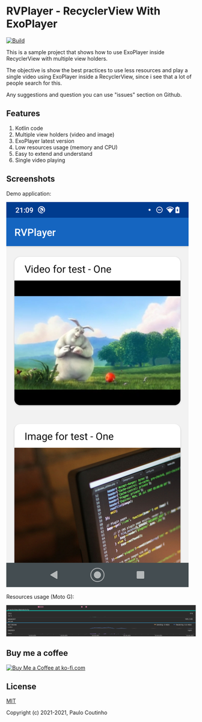 # RVPlayer - RecyclerView With ExoPlayer

[![Build](https://github.com/paulo-coutinho/rvplayer/actions/workflows/android.yml/badge.svg)](https://github.com/paulo-coutinho/rvplayer/actions)

This is a sample project that shows how to use ExoPlayer inside RecyclerView with multiple view holders.

The objective is show the best practices to use less resources and play a single video using ExoPlayer inside a RecyclerView, since i see that a lot of people search for this.

Any suggestions and question you can use "issues" section on Github.

## Features

1. Kotlin code
2. Multiple view holders (video and image)
3. ExoPlayer latest version
4. Low resources usage (memory and CPU)
5. Easy to extend and understand
6. Single video playing

## Screenshots

Demo application:

![Demo application](extras/images/screenshot1.png)

Resources usage (Moto G):

![Resources usage](extras/images/screenshot2.png)

## Buy me a coffee

<a href='https://ko-fi.com/paulocoutinho' target='_blank'><img height='36' style='border:0px;height:36px;' src='https://az743702.vo.msecnd.net/cdn/kofi1.png?v=2' border='0' alt='Buy Me a Coffee at ko-fi.com' /></a>

## License

[MIT](http://opensource.org/licenses/MIT)

Copyright (c) 2021-2021, Paulo Coutinho
